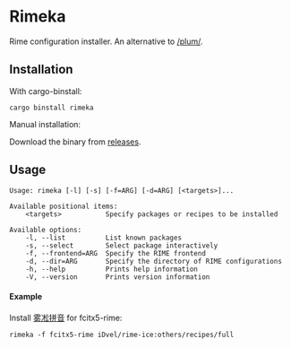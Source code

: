 # Rimeka

Rime configuration installer. An alternative to [/plum/](https://github.com/rime/plum/).

## Installation

With cargo-binstall:

```shell
cargo binstall rimeka
```

Manual installation:

Download the binary from [releases](https://github.com/balthild/rimeka/releases).

## Usage

```
Usage: rimeka [-l] [-s] [-f=ARG] [-d=ARG] [<targets>]...

Available positional items:
    <targets>           Specify packages or recipes to be installed

Available options:
    -l, --list          List known packages
    -s, --select        Select package interactively
    -f, --frontend=ARG  Specify the RIME frontend
    -d, --dir=ARG       Specify the directory of RIME configurations
    -h, --help          Prints help information
    -V, --version       Prints version information
```

#### Example

Install [雾凇拼音](https://github.com/iDvel/rime-ice) for fcitx5-rime:

```shell
rimeka -f fcitx5-rime iDvel/rime-ice:others/recipes/full
```
